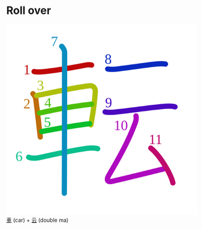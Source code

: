 # Roll over
![8ee2](Kanji/kanji-colorize/8ee2.svg)
[車](Kanji/kanji-dict/車.md) (car) + [云](Kanji/kanji-dict/云.md) (double ma)